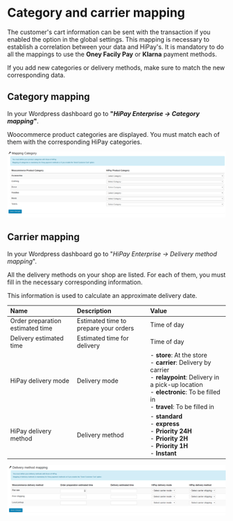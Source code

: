 # Category and carrier mapping

The customer's cart information can be sent with the transaction if you enabled the option in the global settings.
This mapping is necessary to establish a correlation between your data and HiPay's.
It is mandatory to do all the mappings to use the **Oney Facily Pay** or **Klarna** payment methods.

<div class="alert alert-warning">
	<i class="fa fa-warning"></i>
	If you add new categories or delivery methods, make sure to match the new corresponding data.
</div>


## Category mapping

In your Wordpress dashboard go to **"_HiPay Enterprise -> Category mapping_"**.

Woocommerce product categories are displayed. You must match each of them with the corresponding HiPay categories.

![legend](images/category-mapping.png)

## Carrier mapping

In your Wordpress dashboard go to "_HiPay Enterprise -> Delivery method mapping_".

All the delivery methods on your shop are listed. For each of them, you must fill in the necessary corresponding information.

This information is used to calculate an approximate delivery date.

| Name               | Description | Value |
|:------------|:------------|:-----|
| Order preparation estimated time     |  Estimated time to prepare your orders|Time of day|
| Delivery estimated time              | Estimated time for delivery |Time of day
| HiPay delivery mode              | Delivery mode |- **store**: At the store <br /> - **carrier**: Delivery by carrier <br /> - **relaypoint**: Delivery in a pick-up location <br /> - **electronic**: To be filled in <br /> - **travel**: To be filled in
| HiPay delivery method              |  Delivery method |- **standard** <br /> - **express** <br /> - **Priority 24H** <br /> - **Priority 2H** <br /> - **Priority 1H** <br /> - **Instant**

![legend](images/carrier-mapping.png)
